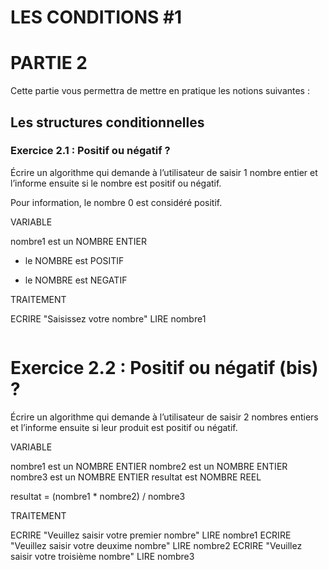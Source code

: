 # LES CONDITIONS #1

# PARTIE 2
Cette partie vous permettra de mettre en pratique les notions suivantes :

## Les structures conditionnelles

### Exercice 2.1 : Positif ou négatif ?
Écrire un algorithme qui demande à l’utilisateur de saisir 1 nombre entier et l’informe ensuite si le nombre est positif ou négatif.

Pour information, le nombre 0 est considéré positif.

VARIABLE

nombre1 est un NOMBRE ENTIER
+ le NOMBRE est POSITIF
- le NOMBRE est NEGATIF


TRAITEMENT

ECRIRE "Saisissez votre nombre"
LIRE nombre1


```
```
# Exercice 2.2 : Positif ou négatif (bis) ?
Écrire un algorithme qui demande à l’utilisateur de saisir 2 nombres entiers et l’informe ensuite si leur produit est positif ou négatif.

VARIABLE

nombre1 est un NOMBRE ENTIER
nombre2 est un NOMBRE ENTIER
nombre3 est un NOMBRE ENTIER
resultat est NOMBRE REEL

resultat = (nombre1 * nombre2) / nombre3


TRAITEMENT

ECRIRE "Veuillez saisir votre premier nombre"
LIRE nombre1
ECRIRE "Veuillez saisir votre deuxime nombre"
LIRE nombre2
ECRIRE "Veuillez saisir votre troisième nombre"
LIRE nombre3
